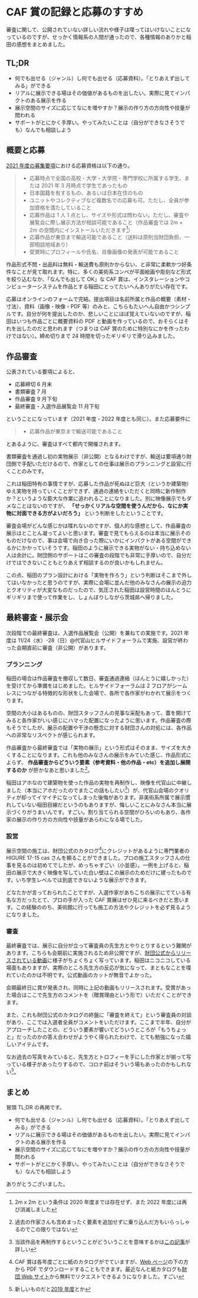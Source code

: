 # CAF 賞の記録と応募のすすめ

審査に関して、公開されていない詳しい流れや様子は喋ってはいけないことになっているのですが、せっかく情報系の人間が通ったので、各種情報のありかと稲田の感想をまとめました。

## TL;DR

- 何でも出せる（ジャンル）し何でも出せる（応募資料）。「とりあえず出してみる」ができる
- リアルに展示できる場はその価値があるものを出したい。実際に見てインパクトのある展示を作る
- 展示空間のサイズに応じてなにを増やすか？展示の作り方の方向性や技量が問われる
- サポートがとにかく手厚い。やってみたいことは（自分ができなさそうでも）なんでも相談しよう

## 概要と応募

[2021 年度の募集要項](https://web.archive.org/web/20210509143912/https://gendai-art.org/caf_single/caf2021/)における応募資格は以下の通り。

> - 応募時点で全国の高校・大学・大学院・専門学校に所属する学生、または 2021 年 3 月時点で学生であったもの
> - 日本国籍を有するもの、あるいは日本在住のもの
> - ユニットやコレクティブなど複数名での応募も可。ただし、全員が参加資格を満たしていること
> - 応募作品は 1 人 1 点とし、サイズや形式は問わない。ただし、審査や展覧会に際し展示方法が相談可能であること（作品審査では 2m × 2m の空間内にインストールいただきます[^1]）
> - 応募作品が東京まで輸送可能であること（送料は原則当財団負担、一部相談地域あり）
> - 受賞時にプロフィールや氏名、肖像画像の発表が可能であること

作品形式不問・出品料は無料・輸送費も原則かからない、と非常に柔軟かつ好条件なことが見て取れます。特に、多くの美術系コンペが平面絵画や彫刻など形式を絞り込むなか、「なんでも出して OK」な CAF 賞は、インスタレーションやコンピューターシステムを作品とする稲田にとってたいへんありがたい存在です。

応募はオンラインのフォームで完結。提出項目は名前所属と作品の概要（素材・寸法）、資料（画像・映像・PDF 等）のみと、こちらもたいへん自由かつシンプルです。自分が何を提出したのか、悲しいことにほぼ覚えていないのですが、稲田はいつも作品ごとに概要資料の PDF と動画を作っているので、おそらくはそれを出したのだと思われます（つまりは CAF 賞のために特別なにかを作ったわけではない）。締め切りまで 24 時間を切ったギリギリで滑り込みました。

[^1]: 2m x 2m という条件は 2020 年度までは存在せず、また 2022 年度には再び消滅しました

## 作品審査

公表されている要項によると、

- 応募締切 6 月末
- 書類審査 7 月
- 作品審査 9 月下旬
- 最終審査・入選作品展覧会 11 月下旬

ということになっています（2021 年度・2022 年度とも同じ）。また応募要件に

> - 応募作品が東京まで輸送可能であること

とあるように、審査はすべて都内で開催されます。

書類審査を通過し初の実物展示（非公開）となるわけですが、輸送は要項通り財団側で手配いただけるので、作家としての仕事は展示のプランニングと設営に行くことのみです。

これは稲田特有の事情ですが、応募した作品が死ぬほど巨大（というか建築物）ゆえ実物を持っていくことができず、通過の連絡をいただくと同時に新作制作か？というような膨大な作業に追われることになりました。別に映像展示でもダメなことはないのですが、 **「せっかくリアルな空間を使うんだから、なにか実物に対面できる方がよいだろう」** という判断をしたということです。

審査会場がどんな感じかは喋れないのですが、個人的な感想として、作品審査の展示はとことん凝ってよいと思います。審査で見てもらえるのは本当に展示そのものだけなので、事は会場で向き合った際にいかにインパクトがある空間ができるかにかかっていそうです。稲田のように展示できる実物がない・持ち込めない人は余計に。財団側のサポートはこの審査の段階でも非常に手厚いので、自分だけではできないこともとりあえず相談するのが良いかもしれません。

この点、稲田のプラン設計における「実物を作ろう」という判断はそこまで外してはいなかったと思うのですが、実際に会場に並んだ他のみなさんの展示の迫力とクオリティが大変なものだったので、気圧された稲田は設営時間のほんとうにギリギリまで使って作業をし、しょんぼりしながら茨城県へ帰りました。

## 最終審査・展示会

次段階での最終審査は、入選作品展覧会（公開）を兼ねての実施です。2021 年度は 11/24（水）-28（日）@代官山ヒルサイドフォーラムで実施、設営が終わった会期直前に審査（非公開）があります。

### プランニング

稲田の場合は作品審査を撤収して数日、審査通過連絡（ほんとうに嬉しかった）を受けてから準備をはじめました。ヒルサイドフォーラムは 2 フロアがシームレスにつながる特徴的な形状をした会場で、各所で各作家がわかれて展示をつくります。

空間の大小はあるものの、財団スタッフさんの見事な采配もあって、蓋を開けてみると各作家がいい感じにハマった配置になったように思います。作品審査の際もそうでしたが、展示の配置や干渉の懸念に対する財団さんの対処には、各作品への非常なリスペクトが感じられます。

作品審査から最終審査では「実物の展示」という形式はそのまま、サイズを大きくすることになります。これも他のみなさんの展示をみていた感じ、作品形式によらず、 **作品審査からどういう要素（参考資料・他の作品・etc）を追加し展開するのか** が肝かなあと思いました[^2]。

稲田はアホなので建築物を使った作品の実物を再制作し、映像を代官山に中継しました（本当にアホだったのでまたこの話もしたい[^3]）が、代官山会場のクオリティが却ってイマイチになってしまった後悔があります。非美術系所属で展示慣れしていない稲田目線だというのもありますが、悔しいことにみなさん本当に展示づくりがうまいんです。すごい。割り当てられる空間がひろいのもあり、各作家の展示の作り方の方向性や技量があらわになる場でした。

[^2]: 過去の作家さんも含めまったく要素を追加せずに乗り込んだ方もいらっしゃるのでこの限りではない
[^3]: 当該作品を再制作するということがどういうことを意味するかは[この記事](https://note.com/nandenjin/n/nf69b89937b2f)が詳しい

### 設営

展示空間の施工は、財団公式のカタログ[^4]にクレジットがあるように専門業者の HIGURE 17-15 cas さんを頼ることができました。プロの施工スタッフさんの仕事を見るのは初めてでしたが、めっちゃすごい（小並感）。一例を上げると、稲田の展示で大きく映像を写していた白い壁はこの展示のためだけに建ったものです。いち学生レベルでは到底できないような展示ができます。

どなたかが言っておられたことですが、入選作家があちこちの展示にでている有名な方だったとて、プロの手が入った CAF 賞展はぜひ見に来るべきだと思います。この経験ののち、美術館に行っても施工の方法やクレジットを必ず見るようになりました。

[^4]: CAF 賞は各年度ごとに紙のカタログがでていますが、[Web ページ](https://gendai-art.org/caf_single/caf2021/)の下の方から PDF でダウンロードすることもできます。最近なんと紙カタログも[財団 Web サイト](https://gendai-art.org/catalog/)から無料でリクエストできるようになりました。すごい

### 審査

最終審査では、展示に自分が立って審査員の先生方とやりとりするという難関があります。こちらも会期前に実施されるため非公開ですが、[財団公式からリリースされている動画](https://youtu.be/qQykSf7AoBA)に様子がちょくちょく写っています。稲田はニコニコしている場面もありますが、実際のところ先生方の反応が気になって、まともなことを喋れていたのかは不明です。公式動画のカットが無音でよかった。

会期最終日に賞が発表され、同時に上記の動画もリリースされます。受賞があった場合はここで先生方のコメントを（贈賞理由という形で）いただくことができます。

また、これも財団公式のカタログの終盤に「審査を終えて」という審査員の対談があり、ここでは入選者全員がコメントをいただけます。ここまで半年、自分がアプローチしたことの、どういう要素が響いてどういうところが「もうちょっと」だったのかの答え合わせがようやく得られたわけで、とても勉強になった嬉しいアイテムです。

なお過去の写真をみていると、先生方とトロフィーを手にした作家とが揃って写っている様子があったりするので、コロナ前はそういう場もあったのかもしれない[^5]。

[^5]: 新しいものだと[2019 年度](https://gendai-art.org/caf_single/caf2019/)とか

## まとめ

冒頭 TL;DR の再掲です。

- 何でも出せる（ジャンル）し何でも出せる（応募資料）。「とりあえず出してみる」ができる
- リアルに展示できる場はその価値があるものを出したい。実際に見てインパクトのある展示を作る
- 展示空間のサイズに応じてなにを増やすか？展示の作り方の方向性や技量が問われる
- サポートがとにかく手厚い。やってみたいことは（自分ができなさそうでも）なんでも相談しよう

ありがとうございました。
